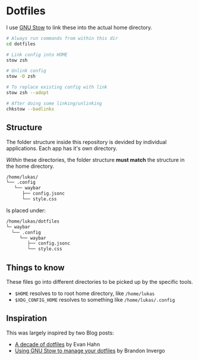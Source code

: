 # Dotfiles

I use [GNU Stow](https://www.gnu.org/software/stow/manual/stow.html#Installing-Packages) to link these into the actual home directory.

```bash
# Always run commands from within this dir
cd dotfiles

# Link config into HOME
stow zsh

# Unlink config
stow -D zsh

# To replace existing config with link
stow zsh --adopt

# After doing some linking/unlinking
chkstow --badlinks
```

## Structure

The folder structure inside this repository is devided by individual applications. Each app has it's own directory.

_Within_ these directories, the folder structure **must match** the structure in the home directory.

```bash
/home/lukas/
└── .config
   └── waybar
      ├── config.jsonc
      └── style.css
```

Is placed under:

```bash
/home/lukas/dotfiles
└─ waybar
  └── .config
     └── waybar
        ├── config.jsonc
        └── style.css
```

## Things to know

These files go into different directories to be picked up by the specific tools.

* `$HOME` resolves to to root home directory, like `/home/lukas`
* `$XDG_CONFIG_HOME` resolves to something like `/home/lukas/.config`

## Inspiration

This was largely inspired by two Blog posts:

* [A decade of dotfiles](https://evanhahn.com/a-decade-of-dotfiles/) by Evan Hahn
* [Using GNU Stow to manage your dotfiles](https://brandon.invergo.net/news/2012-05-26-using-gnu-stow-to-manage-your-dotfiles.html) by Brandon Invergo

